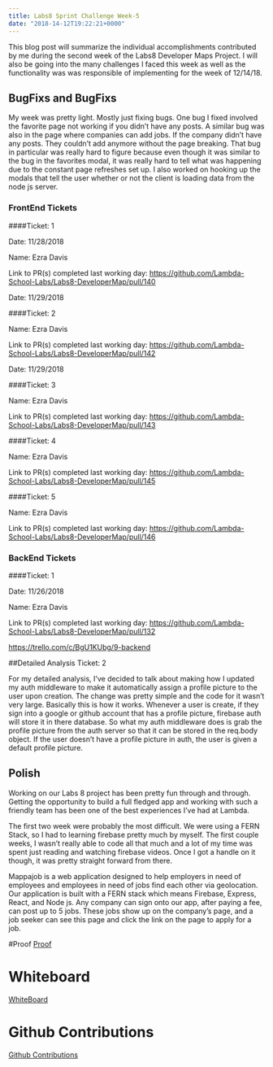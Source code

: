```yaml
---
title: Labs8 Sprint Challenge Week-5
date: "2018-14-12T19:22:21+0000"
---
```


This blog post will summarize the individual accomplishments contributed by me during the second week of the Labs8 Developer Maps Project. I will also be going into the many challenges I faced this week as well as the functionality was was responsible of implementing for the week of 12/14/18.

## BugFixs and BugFixs

My week was pretty light. Mostly just fixing bugs. One bug I fixed involved the favorite page not working if you didn’t have any posts. A similar bug was also in the page where companies can add jobs. If the company didn’t have any posts. They couldn’t add anymore without the page breaking. That bug in particular was really hard to figure because even though it was similar to the bug in the favorites modal, it was really hard to tell what was happening due to the constant page refreshes set up. I also worked on hooking up the modals that tell the user whether or not the client is loading data from the node js server.

### FrontEnd Tickets

####Ticket: 1

Date: 11/28/2018

Name: Ezra Davis

Link to PR(s) completed last working day:
https://github.com/Lambda-School-Labs/Labs8-DeveloperMap/pull/140

Date: 11/29/2018

####Ticket: 2

Name: Ezra Davis

Link to PR(s) completed last working day:
https://github.com/Lambda-School-Labs/Labs8-DeveloperMap/pull/142

Date: 11/29/2018

####Ticket: 3

Name: Ezra Davis

Link to PR(s) completed last working day:
https://github.com/Lambda-School-Labs/Labs8-DeveloperMap/pull/143

####Ticket: 4

Name: Ezra Davis

Link to PR(s) completed last working day:
https://github.com/Lambda-School-Labs/Labs8-DeveloperMap/pull/145

####Ticket: 5

Name: Ezra Davis

Link to PR(s) completed last working day:
https://github.com/Lambda-School-Labs/Labs8-DeveloperMap/pull/146

### BackEnd Tickets

####Ticket: 1

Date: 11/26/2018

Name: Ezra Davis

Link to PR(s) completed last working day: https://github.com/Lambda-School-Labs/Labs8-DeveloperMap/pull/132

https://trello.com/c/BgU1KUbg/9-backend




##Detailed Analysis Ticket: 2

For my detailed analysis, I’ve decided to talk about making how I updated my auth middleware to make it automatically assign a profile picture to the user upon creation. The change was pretty simple and the code for it wasn’t very large. Basically this is how it works. Whenever a user is create, if they sign into a google or github account that has a profile picture, firebase auth will store it in there database. So what my auth middleware does is grab the profile picture from the auth server so that it can be stored in the req.body object. If the user doesn’t have a profile picture in auth, the user is given a default profile picture.

## Polish

Working on our Labs 8 project has been pretty fun through and through. Getting the opportunity to build a full fledged app and working with such a friendly team has been one of the best experiences I’ve had at Lambda. 

The first two week were probably the most difficult. We were using a FERN Stack, so I had to learning firebase pretty much by myself. The first couple weeks, I wasn’t really able to code all that much and a lot of my time was spent just reading and watching firebase videos. Once I got a handle on it though, it was pretty straight forward from there.  

Mappajob is a web application designed to help employers in need of employees and employees in need of jobs find each other via geolocation. Our application is built with a FERN stack which means Firebase, Express, React, and Node js. Any company can sign onto our app, after paying a fee, can post up to 5 jobs. These jobs show up on the company’s page, and a job seeker can see this page and click the link on the page to apply for a job. 

#Proof
[Proof](https://docs.google.com/document/d/12DsgXzGmi04PLaqHgyKvPHsQXP3VL4pqh1Xop0nLjYY/edit?usp=sharing)
# Whiteboard 
[WhiteBoard](https://youtu.be/vrN-D5vyw9Q)
# Github Contributions
[Github Contributions](https://github.com/Lambda-School-Labs/Labs8-DeveloperMap/graphs/contributors)


